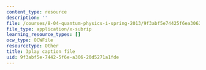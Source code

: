 ```yaml
---
content_type: resource
description: ''
file: /courses/8-04-quantum-physics-i-spring-2013/9f3abf5e74425f6ea30620d5271a1fde_SZlnoxak4xM.vtt
file_type: application/x-subrip
learning_resource_types: []
ocw_type: OCWFile
resourcetype: Other
title: 3play caption file
uid: 9f3abf5e-7442-5f6e-a306-20d5271a1fde
---
```

